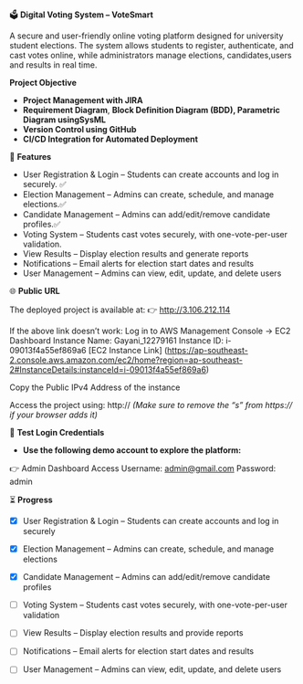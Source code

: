 🗳️ **Digital Voting System – VoteSmart**

A secure and user-friendly online voting platform designed for university student elections. The system allows students to register, authenticate, and cast votes online, while administrators manage elections, candidates,users and results in real time.


**Project Objective**

* **Project Management with JIRA**
* **Requirement Diagram**, **Block Definition Diagram (**BDD), Parametric Diagram using**SysML**
* **Version Control using GitHub**
* **CI/CD Integration for Automated Deployment**


🚀 **Features**

* User Registration & Login – Students can create accounts and log in securely. ✅
* Election Management – Admins can create, schedule, and manage elections.✅
* Candidate Management – Admins can add/edit/remove candidate profiles.✅
* Voting System – Students cast votes securely, with one-vote-per-user validation.
* View Results – Display election results and generate reports
* Notifications – Email alerts for election start dates and results
* User Management – Admins can view, edit, update, and delete users


🌐 **Public URL**

The deployed project is available at:
👉 http://3.106.212.114

If the above link doesn’t work:
  Log in to AWS Management Console → EC2 Dashboard
  Instance Name: Gayani_12279161
  Instance ID: i-09013f4a55ef869a6
  [EC2 Instance Link] (https://ap-southeast-2.console.aws.amazon.com/ec2/home?region=ap-southeast-2#InstanceDetails:instanceId=i-09013f4a55ef869a6)

  Copy the Public IPv4 Address of the instance

  Access the project using:
  http://<public-ip>
  _(Make sure to remove the “s” from https:// if your browser adds it)_


🔑 **Test Login Credentials**

* **Use the following demo account to explore the platform:**

👉 Admin Dashboard Access
  Username: admin@gmail.com
  Password: admin

⏳ **Progress**

- [x] User Registration & Login – Students can create accounts and log in securely  
- [x] Election Management – Admins can create, schedule, and manage elections  
- [x] Candidate Management – Admins can add/edit/remove candidate profiles  
- [ ] Voting System – Students cast votes securely, with one-vote-per-user validation  
- [ ] View Results – Display election results and provide reports  
- [ ] Notifications – Email alerts for election start dates and results  
- [ ] User Management – Admins can view, edit, update, and delete users  



